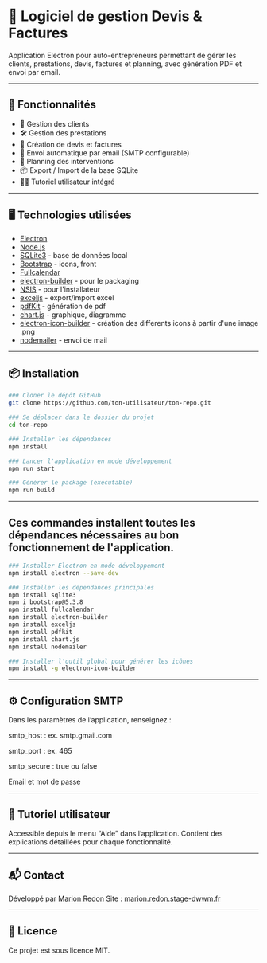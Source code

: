 # 🧮 Logiciel de gestion Devis & Factures

Application Electron pour auto-entrepreneurs permettant de gérer les clients, prestations, devis, factures et planning, avec génération PDF et envoi par email.

---

## 🚀 Fonctionnalités

- 👥 Gestion des clients
- 🛠️ Gestion des prestations
- 📄 Création de devis et factures
- 📧 Envoi automatique par email (SMTP configurable)
- 📅 Planning des interventions
- 📦 Export / Import de la base SQLite
- 🧑‍🏫 Tutoriel utilisateur intégré

---

## 🖥️ Technologies utilisées

- [Electron](https://www.electronjs.org/)
- [Node.js](https://nodejs.org/)
- [SQLite3](https://www.npmjs.com/package/sqlite3) - base de données local 
- [Bootstrap](https://getbootstrap.com/) - icons, front 
- [Fullcalendar](https://fullcalendar.io/)
- [electron-builder](https://www.npmjs.com/package/electron-builder) - pour le packaging
- [NSIS](https://nsis.sourceforge.io/) - pour l'installateur 
- [exceljs](https://www.npmjs.com/package/exceljs/v/0.2.5) - export/import excel
- [pdfKit](https://pdfkit.org/) - génération de pdf
- [chart.js](https://www.chartjs.org/) - graphique, diagramme
- [electron-icon-builder](https://www.npmjs.com/package/@sunjw8888/electron-icon-builder) - création des differents icons à partir d'une image .png
- [nodemailer](https://nodemailer.com/) - envoi de mail

---

## 📦 Installation


```bash
### Cloner le dépôt GitHub
git clone https://github.com/ton-utilisateur/ton-repo.git

### Se déplacer dans le dossier du projet
cd ton-repo

### Installer les dépendances
npm install

### Lancer l'application en mode développement
npm run start

### Générer le package (exécutable)
npm run build
```
---

## Ces commandes installent toutes les dépendances nécessaires au bon fonctionnement de l'application. 

```bash
### Installer Electron en mode développement 
npm install electron --save-dev 

### Installer les dépendances principales 
npm install sqlite3 
npm i bootstrap@5.3.8 
npm install fullcalendar 
npm install electron-builder 
npm install exceljs 
npm install pdfkit 
npm install chart.js 
npm install nodemailer 

### Installer l'outil global pour générer les icônes 
npm install -g electron-icon-builder 
```
---

## ⚙️ Configuration SMTP


Dans les paramètres de l’application, renseignez :

smtp_host : ex. smtp.gmail.com

smtp_port : ex. 465

smtp_secure : true ou false

Email et mot de passe

---

## 📖 Tutoriel utilisateur

Accessible depuis le menu “Aide” dans l’application. Contient des explications détaillées pour chaque fonctionnalité.

--- 

## 📬 Contact 
Développé par [Marion Redon](mailto:marion.redon@example.com) 
Site : [marion.redon.stage-dwwm.fr](https://marion.redon.stage-dwwm.fr) 

---

## 📄 Licence
 
Ce projet est sous licence MIT.